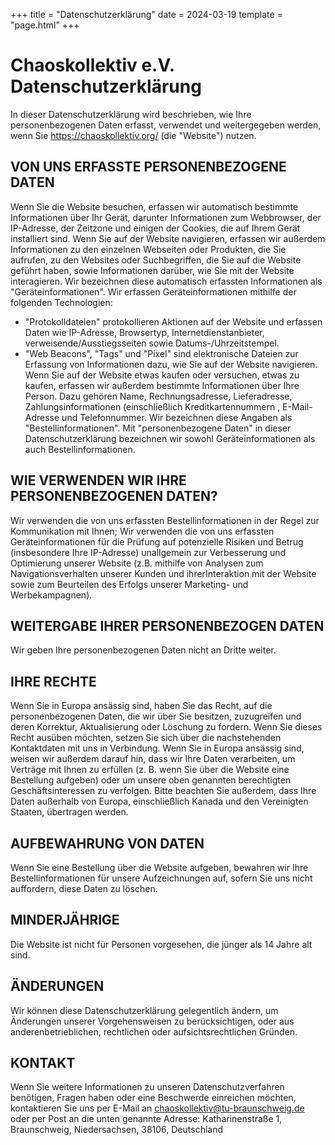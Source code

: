 +++
title = "Datenschutzerklärung"
date = 2024-03-19
template = "page.html"
+++

# Chaoskollektiv e.V. Datenschutzerklärung
In dieser Datenschutzerklärung wird beschrieben, wie Ihre personenbezogenen Daten erfasst, verwendet und weitergegeben werden, wenn Sie https://chaoskollektiv.org/ (die "Website") nutzen.

## VON UNS ERFASSTE PERSONENBEZOGENE DATEN
Wenn Sie die Website besuchen, erfassen wir automatisch bestimmte Informationen über Ihr Gerät, darunter Informationen zum Webbrowser,
der IP-Adresse, der Zeitzone und einigen der Cookies, die auf Ihrem Gerät installiert sind. Wenn Sie auf der Website navigieren, erfassen wir
außerdem Informationen zu den einzelnen Webseiten oder Produkten, die Sie aufrufen, zu den Websites oder Suchbegriffen, die Sie auf die
Website geführt haben, sowie Informationen darüber, wie Sie mit der Website interagieren. Wir bezeichnen diese automatisch erfassten
Informationen als "Geräteinformationen".
Wir erfassen Geräteinformationen mithilfe der folgenden Technologien:
- "Protokolldateien" protokollieren Aktionen auf der Website und erfassen Daten wie IP-Adresse, Browsertyp, Internetdienstanbieter,
verweisende/Ausstiegsseiten sowie Datums-/Uhrzeitstempel.
- "Web Beacons", "Tags" und "Pixel" sind elektronische Dateien zur Erfassung von Informationen dazu, wie Sie auf der Website navigieren.
Wenn Sie auf der Website etwas kaufen oder versuchen, etwas zu kaufen, erfassen wir außerdem bestimmte Informationen über Ihre Person.
Dazu gehören Name, Rechnungsadresse, Lieferadresse, Zahlungsinformationen (einschließlich Kreditkartennummern , E-Mail-Adresse und Telefonnummer. Wir bezeichnen diese Angaben als "Bestellinformationen".
Mit "personenbezogene Daten" in dieser Datenschutzerklärung bezeichnen wir sowohl Geräteinformationen als auch Bestellinformationen.
## WIE VERWENDEN WIR IHRE PERSONENBEZOGENEN DATEN?
Wir verwenden die von uns erfassten Bestellinformationen in der Regel zur Kommunikation mit Ihnen;
Wir verwenden die von uns erfassten Geräteinformationen für die Prüfung auf potenzielle Risiken und Betrug (insbesondere Ihre IP-Adresse) unallgemein zur Verbesserung und Optimierung unserer Website (z.B. mithilfe von Analysen zum Navigationsverhalten unserer Kunden und ihrerInteraktion mit der Website sowie zum Beurteilen des Erfolgs unserer Marketing- und Werbekampagnen).
## WEITERGABE IHRER PERSONENBEZOGEN DATEN
Wir geben Ihre personenbezogenen Daten nicht an Dritte weiter. 
## IHRE RECHTE
Wenn Sie in Europa ansässig sind, haben Sie das Recht, auf die personenbezogenen Daten, die wir über Sie besitzen, zuzugreifen und deren
Korrektur, Aktualisierung oder Löschung zu fordern. Wenn Sie dieses Recht ausüben möchten, setzen Sie sich über die nachstehenden
Kontaktdaten mit uns in Verbindung. Wenn Sie in Europa ansässig sind, weisen wir außerdem darauf hin, dass wir Ihre Daten verarbeiten, um Verträge mit Ihnen zu erfüllen (z. B.
wenn Sie über die Website eine Bestellung aufgeben) oder um unsere oben genannten berechtigten Geschäftsinteressen zu verfolgen. Bitte
beachten Sie außerdem, dass Ihre Daten außerhalb von Europa, einschließlich Kanada und den Vereinigten Staaten, übertragen werden.
## AUFBEWAHRUNG VON DATEN
Wenn Sie eine Bestellung über die Website aufgeben, bewahren wir Ihre Bestellinformationen für unsere Aufzeichnungen auf, sofern Sie uns
nicht auffordern, diese Daten zu löschen.
## MINDERJÄHRIGE
Die Website ist nicht für Personen vorgesehen, die jünger als 14 Jahre alt sind.
## ÄNDERUNGEN
Wir können diese Datenschutzerklärung gelegentlich ändern, um Änderungen unserer Vorgehensweisen zu berücksichtigen, oder aus anderenbetrieblichen, rechtlichen oder aufsichtsrechtlichen Gründen.
## KONTAKT
Wenn Sie weitere Informationen zu unseren Datenschutzverfahren benötigen, Fragen haben oder eine Beschwerde einreichen möchten,
kontaktieren Sie uns per E-Mail an chaoskollektiv@tu-braunschweig.de oder per Post an die unten genannte Adresse:
Katharinenstraße 1, Braunschweig, Niedersachsen, 38106, Deutschland

